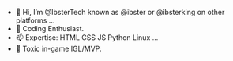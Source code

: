 - 👋 Hi, I’m @IbsterTech known as @ibster or @ibsterking on other platforms ...
- 👀 Coding Enthusiast. 
- 📫 Expertise: HTML CSS JS Python Linux ...
- 👿 Toxic in-game IGL/MVP.
<!---
IbsterTech/IbsterTech is a ✨ special ✨ repository because its `README.md` (this file) appears on your GitHub profile.
You can click the Preview link to take a look at your changes.
--->
<!-- - 💞️ ... -->

